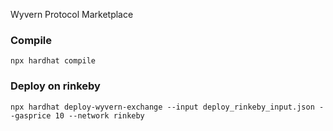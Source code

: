Wyvern Protocol Marketplace

### Compile

`npx hardhat compile`

### Deploy on rinkeby

`npx hardhat deploy-wyvern-exchange --input deploy_rinkeby_input.json --gasprice 10 --network rinkeby`
